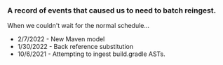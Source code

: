 ### A record of events that caused us to need to batch reingest.

When we couldn't wait for the normal schedule...

* 2/7/2022 - New Maven model
* 1/30/2022 - Back reference substitution
* 10/6/2021 - Attempting to ingest build.gradle ASTs.
